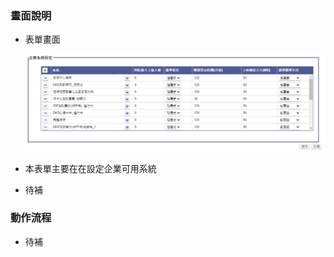 ### <div id="view">畫面說明</div>
* 表單畫面

    ![表單畫面]

* 本表單主要在在設定企業可用系統
* 待補

### <div id="action">動作流程</div>
* 待補

[表單畫面]:attachment/enterprisesytem_view.png "表單畫面"